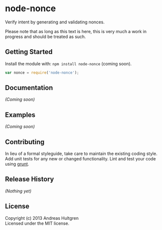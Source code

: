 # node-nonce

Verify intent by generating and validating nonces.

Please note that as long as this text is here, this is very much a work in progress and should be treated as such.

## Getting Started
Install the module with: `npm install node-nonce` (coming soon).

```javascript
var nonce = require('node-nonce');
```

## Documentation
_(Coming soon)_

## Examples
_(Coming soon)_

## Contributing
In lieu of a formal styleguide, take care to maintain the existing coding style. Add unit tests for any new or changed functionality. Lint and test your code using [grunt](https://github.com/cowboy/grunt).

## Release History
_(Nothing yet)_

## License
Copyright (c) 2013 Andreas Hultgren  
Licensed under the MIT license.